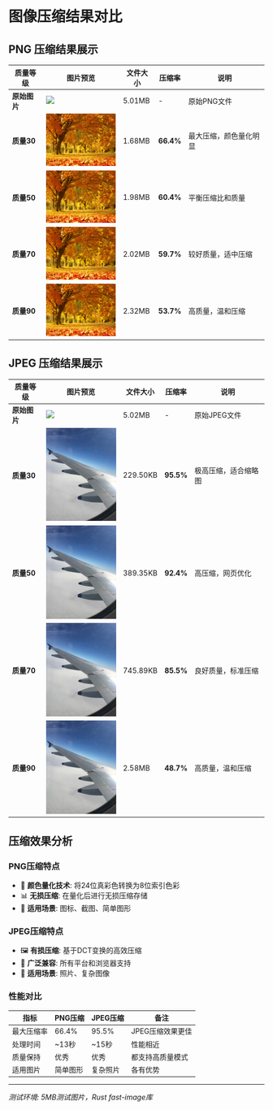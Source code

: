 # 图像压缩结果对比

## PNG 压缩结果展示

| 质量等级 | 图片预览 | 文件大小 | 压缩率 | 说明 |
|---------|---------|----------|--------|------|
| **原始图片** | <img src="images/SamplePNGImage_5mbmb.png" width="150"> | 5.01MB | - | 原始PNG文件 |
| **质量30** | <img src="images/test_png_compressed_q30.png" width="150"> | 1.68MB | **66.4%** | 最大压缩，颜色量化明显 |
| **质量50** | <img src="images/test_png_compressed_q50.png" width="150"> | 1.98MB | **60.4%** | 平衡压缩比和质量 |
| **质量70** | <img src="images/test_png_compressed_q70.png" width="150"> | 2.02MB | **59.7%** | 较好质量，适中压缩 |
| **质量90** | <img src="images/test_png_compressed_q90.png" width="150"> | 2.32MB | **53.7%** | 高质量，温和压缩 |

## JPEG 压缩结果展示

| 质量等级 | 图片预览 | 文件大小 | 压缩率 | 说明 |
|---------|---------|----------|--------|------|
| **原始图片** | <img src="images/SampleJPGImage_5mbmb.jpg" width="150"> | 5.02MB | - | 原始JPEG文件 |
| **质量30** | <img src="images/test_jpeg_compressed_q30.jpg" width="150"> | 229.50KB | **95.5%** | 极高压缩，适合缩略图 |
| **质量50** | <img src="images/test_jpeg_compressed_q50.jpg" width="150"> | 389.35KB | **92.4%** | 高压缩，网页优化 |
| **质量70** | <img src="images/test_jpeg_compressed_q70.jpg" width="150"> | 745.89KB | **85.5%** | 良好质量，标准压缩 |
| **质量90** | <img src="images/test_jpeg_compressed_q90.jpg" width="150"> | 2.58MB | **48.7%** | 高质量，温和压缩 |

## 压缩效果分析

### PNG压缩特点
- 🎨 **颜色量化技术**: 将24位真彩色转换为8位索引色彩
- 📊 **无损压缩**: 在量化后进行无损压缩存储
- 🎯 **适用场景**: 图标、截图、简单图形

### JPEG压缩特点  
- 🖼️ **有损压缩**: 基于DCT变换的高效压缩
- 📱 **广泛兼容**: 所有平台和浏览器支持
- 🌟 **适用场景**: 照片、复杂图像

### 性能对比

| 指标 | PNG压缩 | JPEG压缩 | 备注 |
|------|---------|-----------|------|
| 最大压缩率 | 66.4% | 95.5% | JPEG压缩效果更佳 |
| 处理时间 | ~13秒 | ~15秒 | 性能相近 |
| 质量保持 | 优秀 | 优秀 | 都支持高质量模式 |
| 适用图片 | 简单图形 | 复杂照片 | 各有优势 |

---

*测试环境: 5MB测试图片，Rust fast-image库*
